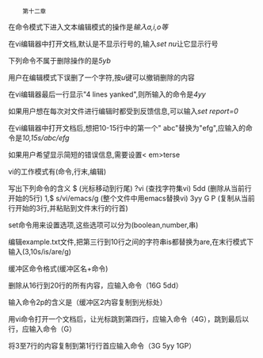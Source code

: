         第十二章

在命令模式下进入文本编辑模式的操作是<em>输入a,i,o等</em>

在vi编辑器中打开文档,默认是不显示行号的,输入<em>set nu</em>让它显示行号

下列命令不属于删除操作的是<em>5yb</em>

用户在编辑模式下误删了一个字符,按<em>u</em>键可以撤销删除的内容

在vi编辑器最后一行显示"4 lines yanked",则所输入的命令是<em>4yy</em>

如果用户想在每次对文件进行编辑时都受到反馈信息,可以输入<em>set report=0</em>

在vi编辑器中打开文档后,想把10-15行中的第一个"
abc"替换为"efg",应输入的命令是<em>10,15s/abc/efg</em>

如果用户希望显示简短的错误信息,需要设置<
em>terse</em>

vi的工作模式有(命令,行末,编辑)

写出下列命令的含义
$   (光标移动到行尾)
?vi (查找字符集vi)
5dd (删除从当前行开始的5行)
1,$ s/vi/emacs/g    (整个文件中用emacs替换vi)
3yy G P     (复制从当前行开始的3行,并粘贴到文件末行的行首)

set命令用来设置选项,这些选项可以分为(boolean,number,串)

编辑example.txt文件,把第三行到10行之间的字符串is都替换为are,在末行模式下输入(3,10s/is/are/g)

缓冲区命令格式(缓冲区名+命令)

删除从16行到20行的所有内容，应输入命令（16G 5dd）

输入命令2p的含义是（缓冲区2内容复制到光标处）

用vi命令打开一个文档后，让光标跳到第四行，应输入命令（4G），跳到最后以行，应输入命令（G）

将3至7行的内容复制到第1行行首应输入命令（3G 5yy 1GP）
